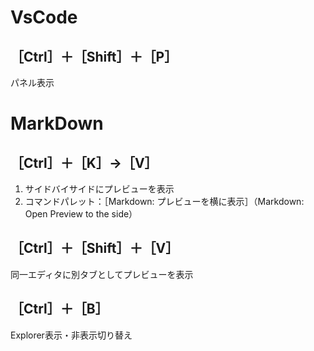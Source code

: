 
# VsCode

## ［Ctrl］＋［Shift］＋［P］

パネル表示

# MarkDown

## ［Ctrl］＋［K］→［V］

1. サイドバイサイドにプレビューを表示
2. コマンドパレット：［Markdown: プレビューを横に表示］（Markdown: Open Preview to the side）

## ［Ctrl］＋［Shift］＋［V］

同一エディタに別タブとしてプレビューを表示

## ［Ctrl］＋［B］

Explorer表示・非表示切り替え
